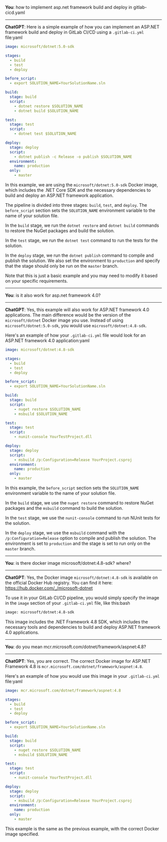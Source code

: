 **You**: how to implement asp.net framework build and deploy in gitlab-cicd.yaml

--------
**ChatGPT**: Here is a simple example of how you can implement an ASP.NET framework build and deploy in GitLab CI/CD using a ```.gitlab-ci.yml``` file:yaml
```yaml
image: microsoft/dotnet:5.0-sdk

stages:
  - build
  - test
  - deploy

before_script:
  - export SOLUTION_NAME=YourSolutionName.sln

build:
  stage: build
  script:
    - dotnet restore $SOLUTION_NAME
    - dotnet build $SOLUTION_NAME

test:
  stage: test
  script:
    - dotnet test $SOLUTION_NAME

deploy:
  stage: deploy
  script:
    - dotnet publish -c Release -o publish $SOLUTION_NAME
  environment:
    name: production
  only:
    - master
```

In this example, we are using the ```microsoft/dotnet:5.0-sdk``` Docker image, which includes the .NET Core SDK and the necessary dependencies to build and deploy an ASP.NET framework application.

The pipeline is divided into three stages: ```build```, ```test```, and ```deploy```. The ```before_script``` section sets the ```SOLUTION_NAME``` environment variable to the name of your solution file.

In the ```build``` stage, we run the ```dotnet restore``` and ```dotnet build``` commands to restore the NuGet packages and build the solution.

In the ```test``` stage, we run the ```dotnet test``` command to run the tests for the solution.

In the ```deploy``` stage, we run the ```dotnet publish``` command to compile and publish the solution. We also set the environment to ```production``` and specify that the stage should only be run on the ```master``` branch.

Note that this is just a basic example and you may need to modify it based on your specific requirements.

--------
**You**: is it also work for asp.net framework 4.0?

--------
**ChatGPT**: Yes, this example will also work for ASP.NET framework 4.0 applications. The main difference would be the version of the ```microsoft/dotnet``` Docker image you use. Instead of using ```microsoft/dotnet:5.0-sdk```, you would use ```microsoft/dotnet:4.8-sdk```.

Here's an example of how your ```.gitlab-ci.yml``` file would look for an ASP.NET framework 4.0 application:yaml
```yaml
image: microsoft/dotnet:4.8-sdk

stages:
  - build
  - test
  - deploy

before_script:
  - export SOLUTION_NAME=YourSolutionName.sln

build:
  stage: build
  script:
    - nuget restore $SOLUTION_NAME
    - msbuild $SOLUTION_NAME

test:
  stage: test
  script:
    - nunit-console YourTestProject.dll

deploy:
  stage: deploy
  script:
    - msbuild /p:Configuration=Release YourProject.csproj
  environment:
    name: production
  only:
    - master
```

In this example, the ```before_script``` section sets the ```SOLUTION_NAME``` environment variable to the name of your solution file.

In the ```build``` stage, we use the ```nuget restore``` command to restore NuGet packages and the ```msbuild``` command to build the solution.

In the ```test``` stage, we use the ```nunit-console``` command to run NUnit tests for the solution.

In the ```deploy``` stage, we use the ```msbuild``` command with the ```/p:Configuration=Release``` option to compile and publish the solution. The environment is set to ```production``` and the stage is set to run only on the ```master``` branch.

--------
**You**: is there docker image microsoft/dotnet:4.8-sdk? where?

--------
**ChatGPT**: Yes, the Docker image ```microsoft/dotnet:4.8-sdk``` is available on the official Docker Hub registry. You can find it here: https://hub.docker.com/_/microsoft-dotnet

To use it in your GitLab CI/CD pipeline, you would simply specify the image in the ```image``` section of your ```.gitlab-ci.yml``` file, like this:bash
```bash
image: microsoft/dotnet:4.8-sdk
```

This image includes the .NET Framework 4.8 SDK, which includes the necessary tools and dependencies to build and deploy ASP.NET framework 4.0 applications.

--------
**You**: do you mean mcr.microsoft.com/dotnet/framework/aspnet:4.8?

--------
**ChatGPT**: Yes, you are correct. The correct Docker image for ASP.NET Framework 4.8 is ```mcr.microsoft.com/dotnet/framework/aspnet:4.8```.

Here's an example of how you would use this image in your ```.gitlab-ci.yml``` file:yaml
```yaml
image: mcr.microsoft.com/dotnet/framework/aspnet:4.8

stages:
  - build
  - test
  - deploy

before_script:
  - export SOLUTION_NAME=YourSolutionName.sln

build:
  stage: build
  script:
    - nuget restore $SOLUTION_NAME
    - msbuild $SOLUTION_NAME

test:
  stage: test
  script:
    - nunit-console YourTestProject.dll

deploy:
  stage: deploy
  script:
    - msbuild /p:Configuration=Release YourProject.csproj
  environment:
    name: production
  only:
    - master
```

This example is the same as the previous example, with the correct Docker image specified.

